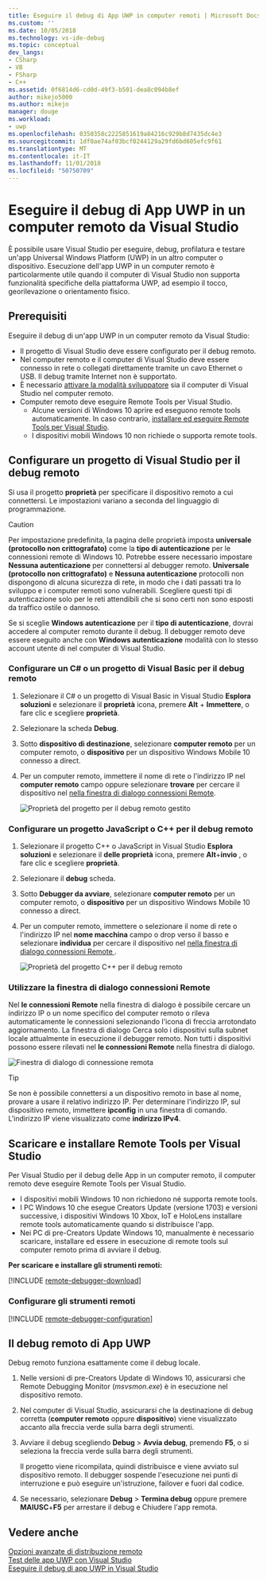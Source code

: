 ```yaml
---
title: Eseguire il debug di App UWP in computer remoti | Microsoft Docs
ms.custom: ''
ms.date: 10/05/2018
ms.technology: vs-ide-debug
ms.topic: conceptual
dev_langs:
- CSharp
- VB
- FSharp
- C++
ms.assetid: 0f6814d6-cd0d-49f3-b501-dea8c094b8ef
author: mikejo5000
ms.author: mikejo
manager: douge
ms.workload:
- uwp
ms.openlocfilehash: 0350358c2225851619a84216c929b8d7435dc4e3
ms.sourcegitcommit: 1df0ae74af03bcf0244129a29fd6bd605efc9f61
ms.translationtype: MT
ms.contentlocale: it-IT
ms.lasthandoff: 11/01/2018
ms.locfileid: "50750709"
---
```

# <a name="debug-uwp-apps-on-remote-machines-from-visual-studio"></a>Eseguire il debug di App UWP in un computer remoto da Visual Studio
  
È possibile usare Visual Studio per eseguire, debug, profilatura e testare un'app Universal Windows Platform (UWP) in un altro computer o dispositivo. Esecuzione dell'app UWP in un computer remoto è particolarmente utile quando il computer di Visual Studio non supporta funzionalità specifiche della piattaforma UWP, ad esempio il tocco, georilevazione o orientamento fisico. 

##  <a name="BKMK_Prerequisites"></a> Prerequisiti  

Eseguire il debug di un'app UWP in un computer remoto da Visual Studio:  
  
- Il progetto di Visual Studio deve essere configurato per il debug remoto.
- Nel computer remoto e il computer di Visual Studio deve essere connesso in rete o collegati direttamente tramite un cavo Ethernet o USB. Il debug tramite Internet non è supportato.  
- È necessario [attivare la modalità sviluppatore](/windows/uwp/get-started/enable-your-device-for-development) sia il computer di Visual Studio nel computer remoto. 
- Computer remoto deve eseguire Remote Tools per Visual Studio. 
  - Alcune versioni di Windows 10 aprire ed eseguono remote tools automaticamente. In caso contrario, [installare ed eseguire Remote Tools per Visual Studio](#BKMK_download).
  - I dispositivi mobili Windows 10 non richiede o supporta remote tools. 

##  <a name="BKMK_ConnectVS"></a> Configurare un progetto di Visual Studio per il debug remoto
<a name="BKMK_DirectConnect"></a> Si usa il progetto **proprietà** per specificare il dispositivo remoto a cui connettersi. Le impostazioni variano a seconda del linguaggio di programmazione. 

> [!CAUTION]
> Per impostazione predefinita, la pagina delle proprietà imposta **universale (protocollo non crittografato)** come la **tipo di autenticazione** per le connessioni remote di Windows 10. Potrebbe essere necessario impostare **Nessuna autenticazione** per connettersi al debugger remoto. **Universale (protocollo non crittografato)** e **Nessuna autenticazione** protocolli non dispongono di alcuna sicurezza di rete, in modo che i dati passati tra lo sviluppo e i computer remoti sono vulnerabili. Scegliere questi tipi di autenticazione solo per le reti attendibili che si sono certi non sono esposti da traffico ostile o dannoso. 
>
>Se si sceglie **Windows autenticazione** per il **tipo di autenticazione**, dovrai accedere al computer remoto durante il debug. Il debugger remoto deve essere eseguito anche con **Windows autenticazione** modalità con lo stesso account utente di nel computer di Visual Studio.

###  <a name="BKMK_Choosing_the_remote_device_for_C__and_Visual_Basic_projects"></a> Configurare un C# o un progetto di Visual Basic per il debug remoto  

1. Selezionare il C# o un progetto di Visual Basic in Visual Studio **Esplora soluzioni** e selezionare il **proprietà** icona, premere **Alt** +  **Immettere**, o fare clic e scegliere **proprietà**.
  
1.  Selezionare la scheda **Debug**.  
  
1.  Sotto **dispositivo di destinazione**, selezionare **computer remoto** per un computer remoto, o **dispositivo** per un dispositivo Windows Mobile 10 connesso a direct.  
  
1.  Per un computer remoto, immettere il nome di rete o l'indirizzo IP nel **computer remoto** campo oppure selezionare **trovare** per cercare il dispositivo nel [nella finestra di dialogo connessioni Remote](#remote-connections). 
    
    ![Proprietà del progetto per il debug remoto gestito](../debugger/media/vsrun_managed_projprop_remote.png "le proprietà del progetto di Debug gestito")  
    
###  <a name="BKMK_Choosing_the_remote_device_for_JavaScript_and_C___projects"></a> Configurare un progetto JavaScript o C++ per il debug remoto   
  
1.  Selezionare il progetto C++ o JavaScript in Visual Studio **Esplora soluzioni** e selezionare il **delle proprietà** icona, premere **Alt**+**invio** , o fare clic e scegliere **proprietà**.
  
1.  Selezionare il **debug** scheda.  
  
3.  Sotto **Debugger da avviare**, selezionare **computer remoto** per un computer remoto, o **dispositivo** per un dispositivo Windows Mobile 10 connesso a direct. 
  
1.  Per un computer remoto, immettere o selezionare il nome di rete o l'indirizzo IP nel **nome macchina** campo o drop verso il basso e selezionare **individua** per cercare il dispositivo nel [nella finestra di dialogo connessioni Remote ](#remote-connections). 

    ![Proprietà del progetto C++ per il debug remoto](../debugger/media/vsrun_cpp_projprop_remote.png "le proprietà del progetto di debug C++")
    
### <a name="remote-connections"></a> Utilizzare la finestra di dialogo connessioni Remote

Nel **le connessioni Remote** nella finestra di dialogo è possibile cercare un indirizzo IP o un nome specifico del computer remoto o rileva automaticamente le connessioni selezionando l'icona di freccia arrotondato aggiornamento. La finestra di dialogo Cerca solo i dispositivi sulla subnet locale attualmente in esecuzione il debugger remoto. Non tutti i dispositivi possono essere rilevati nel **le connessioni Remote** nella finestra di dialogo. 

 ![Finestra di dialogo di connessione remota](../debugger/media/vsrun_selectremotedebuggerdlg.png "finestra di dialogo connessioni Remote")  

>[!TIP]
>Se non è possibile connettersi a un dispositivo remoto in base al nome, provare a usare il relativo indirizzo IP. Per determinare l'indirizzo IP, sul dispositivo remoto, immettere **ipconfig** in una finestra di comando. L'indirizzo IP viene visualizzato come **indirizzo IPv4**.  
    
## <a name="BKMK_download"></a> Scaricare e installare Remote Tools per Visual Studio

Per Visual Studio per il debug delle App in un computer remoto, il computer remoto deve eseguire Remote Tools per Visual Studio. 

- I dispositivi mobili Windows 10 non richiedono né supporta remote tools. 
- I PC Windows 10 che esegue Creators Update (versione 1703) e versioni successive, i dispositivi Windows 10 Xbox, IoT e HoloLens installare remote tools automaticamente quando si distribuisce l'app. 
- Nei PC di pre-Creators Update Windows 10, manualmente è necessario scaricare, installare ed essere in esecuzione di remote tools sul computer remoto prima di avviare il debug.

**Per scaricare e installare gli strumenti remoti:**

[!INCLUDE [remote-debugger-download](../debugger/includes/remote-debugger-download.md)]
  
### <a name="BKMK_setup"></a> Configurare gli strumenti remoti

[!INCLUDE [remote-debugger-configuration](../debugger/includes/remote-debugger-configuration.md)]  
  
##  <a name="BKMK_RunRemoteDebug"></a> Il debug remoto di App UWP 

Debug remoto funziona esattamente come il debug locale. 

1. Nelle versioni di pre-Creators Update di Windows 10, assicurarsi che Remote Debugging Monitor (*msvsmon.exe*) è in esecuzione nel dispositivo remoto.  
   
1. Nel computer di Visual Studio, assicurarsi che la destinazione di debug corretta (**computer remoto** oppure **dispositivo**) viene visualizzato accanto alla freccia verde sulla barra degli strumenti. 
   
1. Avviare il debug scegliendo **Debug** > **Avvia debug**, premendo **F5**, o si seleziona la freccia verde sulla barra degli strumenti. 
   
   Il progetto viene ricompilata, quindi distribuisce e viene avviato sul dispositivo remoto. Il debugger sospende l'esecuzione nei punti di interruzione e può eseguire un'istruzione, failover e fuori dal codice. 
   
1. Se necessario, selezionare **Debug** > **Termina debug** oppure premere **MAIUSC**+**F5** per arrestare il debug e Chiudere l'app remota.
  
## <a name="see-also"></a>Vedere anche  
 [Opzioni avanzate di distribuzione remoto](/windows/uwp/debug-test-perf/deploying-and-debugging-uwp-apps#advanced-remote-deployment-options)  
 [Test delle app UWP con Visual Studio](../test/testing-store-apps-with-visual-studio.md)   
 [Eseguire il debug di app UWP in Visual Studio](debugging-windows-store-and-windows-universal-apps.md)
